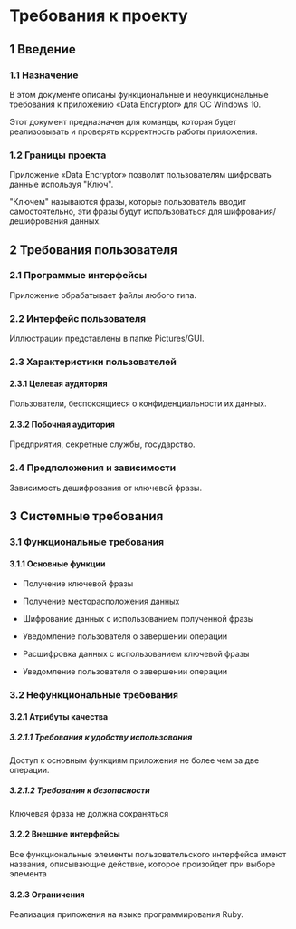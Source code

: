 ﻿# Требования к проекту


## 1 Введение


### 1.1 Назначение


В этом документе описаны функциональные и нефункциональные требования к приложению «Data Encryptor» для ОС Windows 10. 

Этот документ предназначен для команды, которая будет реализовывать и проверять корректность работы приложения.


### 1.2 Границы проекта


Приложение «Data Encryptor» позволит пользователям шифровать данные используя "Ключ". 

"Ключем" называются фразы, которые пользователь вводит самостоятельно, эти фразы будут использоваться для шифрования/дешифрования данных. 


## 2 Требования пользователя


### 2.1 Программые интерфейсы


Приложение обрабатывает файлы любого типа.


### 2.2 Интерфейс пользователя


Иллюстрации представлены в папке Pictures/GUI.


### 2.3 Характеристики пользователей


#### 2.3.1 Целевая аудитория


Пользователи, беспокоящиеся о конфиденциальности их данных.


#### 2.3.2 Побочная аудитория


Предприятия, секретные службы, государство.


### 2.4 Предположения и зависимости


Зависимость дешифрования от ключевой фразы. 


## 3 Системные требования


### 3.1 Функциональные требования


#### 3.1.1 Основные функции


- Получение ключевой фразы


- Получение месторасположения данных


- Шифрование данных с использованием полученной фразы


- Уведомление пользователя о завершении операции


- Расшифровка данных с использованием ключевой фразы


- Уведомление пользователя о завершении операции


### 3.2 Нефункциональные требования


#### 3.2.1 Атрибуты качества


##### 3.2.1.1 Требования к удобству использования


Доступ к основным функциям приложения не более чем за две операции.


##### 3.2.1.2 Требования к безопасности


Ключевая фраза не должна сохраняться 


#### 3.2.2 Внешние интерфейсы


Все функциональные элементы пользовательского интерфейса имеют названия, описывающие действие, которое произойдет при выборе элемента


#### 3.2.3 Ограничения


Реализация приложения на языке программирования Ruby.
